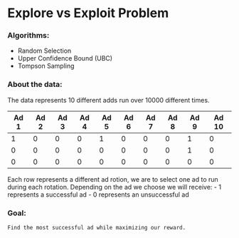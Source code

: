 # Explore vs Exploit Problem

### Algorithms:
- Random Selection
- Upper Confidence Bound (UBC)
- Tompson Sampling

### About the data:
The data represents 10 different adds run over 10000 different times. 

|Ad 1|Ad 2|Ad 3|Ad 4|Ad 5|Ad 6|Ad 7|Ad 8|Ad 9|Ad 10|
| ---- | ---- | ---- | ---- | ---- | ---- | ---- | ---- | ---- | ---- |
|1|0|0|0|1|0|0|0|1|0|
|0|0|0|0|0|0|0|0|1|0|
|0|0|0|0|0|0|0|0|0|0|

Each row represents a different ad rotion, we are to select one ad to run during each rotation. Depending on the ad we choose we will receive:
    - 1 represents a successful ad
    - 0 represents an unsuccessful ad	

### Goal:
	Find the most successful ad while maximizing our reward.

